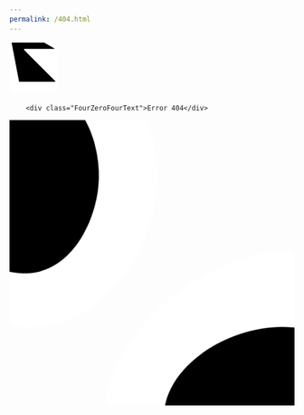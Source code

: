```yaml
---
permalink: /404.html
---
```


<!DOCTYPE html>

<html>
    <head>
        <meta charset="utf-8">
        <title>JU Games</title>
        <link rel="stylesheet" href="./style.css">
		<link rel="icon" type="x-icon" href="logo.png">
        </head>
        <body>
					  <script src="./oneko.js"></script>
        <a class="logosmall" href="./"><img src="logo.png"></a>
		
		<div class="FourZeroFourText">Error 404</div>
  
<svg preserveAspectRatio="xMidYMid slice" viewBox="10 10 80 80">
    <defs>
        <style>
            @keyframes rotate {
					 0% {
                    transform: rotate(0deg);
                }
                100% {
                    transform: rotate(360deg);
                }
            }
            .out-top {
                animation: rotate 20s linear infinite;
                transform-origin: 13px 25px;
            }
            .in-top {
                animation: rotate 10s linear infinite;
                transform-origin: 13px 25px;
            }
            .out-bottom {
                animation: rotate 25s linear infinite;
                transform-origin: 84px 93px;
            }
            .in-bottom {
                animation: rotate 15s linear infinite;
                transform-origin: 84px 93px;
            }
        </style>
    </defs>
    <path fill="#ffffff" class="out-top" d="M37-5C25.1-14.7,5.7-19.1-9.2-10-28.5,1.8-32.7,31.1-19.8,49c15.5,21.5,52.6,22,67.2,2.3C59.4,35,53.7,8.5,37-5Z"/>
    <path fill="#000000" class="in-top" d="M20.6,4.1C11.6,1.5-1.9,2.5-8,11.2-16.3,23.1-8.2,45.6,7.4,50S42.1,38.9,41,24.5C40.2,14.1,29.4,6.6,20.6,4.1Z"/>
    <path fill="#ffffff" class="out-bottom" d="M105.9,48.6c-12.4-8.2-29.3-4.8-39.4.8-23.4,12.8-37.7,51.9-19.1,74.1s63.9,15.3,76-5.6c7.6-13.3,1.8-31.1-2.3-43.8C117.6,63.3,114.7,54.3,105.9,48.6Z"/>
    <path fill="#000000" class="in-bottom" d="M102,67.1c-9.6-6.1-22-3.1-29.5,2-15.4,10.7-19.6,37.5-7.6,47.8s35.9,3.9,44.5-12.5C115.5,92.6,113.9,74.6,102,67.1Z"/>
</svg>
<!-- partial -->
  
</html>
